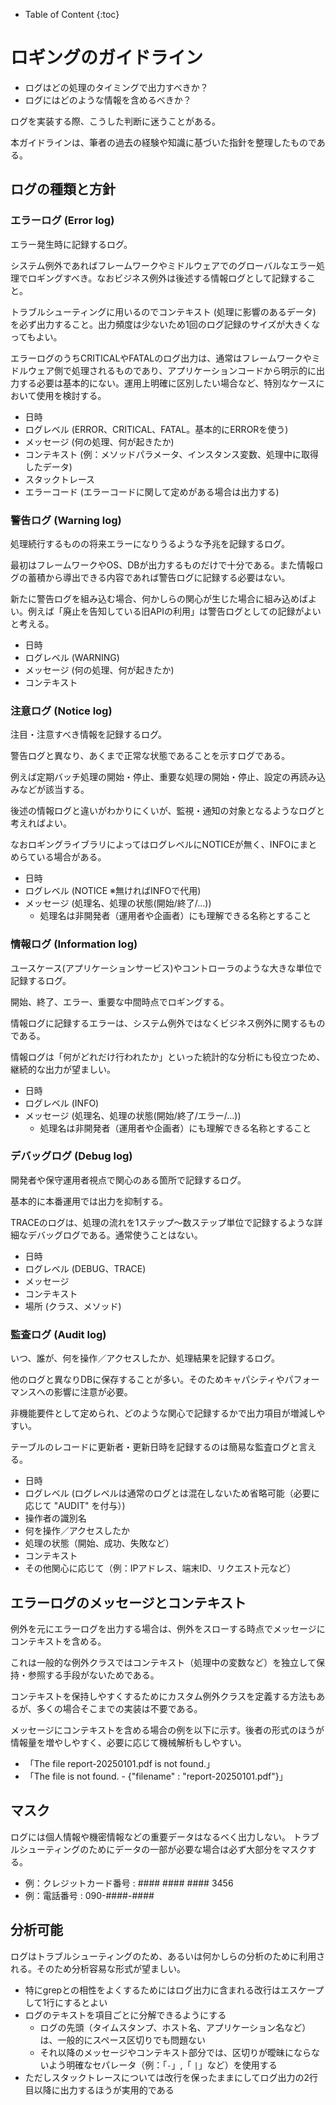 - Table of Content
{:toc}

# ロギングのガイドライン

- ログはどの処理のタイミングで出力すべきか？
- ログにはどのような情報を含めるべきか？

ログを実装する際、こうした判断に迷うことがある。

本ガイドラインは、筆者の過去の経験や知識に基づいた指針を整理したものである。

## ログの種類と方針

### エラーログ (Error log)

エラー発生時に記録するログ。

システム例外であればフレームワークやミドルウェアでのグローバルなエラー処理でロギングすべき。なおビジネス例外は後述する情報ログとして記録すること。

トラブルシューティングに用いるのでコンテキスト (処理に影響のあるデータ) を必ず出力すること。出力頻度は少ないため1回のログ記録のサイズが大きくなってもよい。

エラーログのうちCRITICALやFATALのログ出力は、通常はフレームワークやミドルウェア側で処理されるものであり、アプリケーションコードから明示的に出力する必要は基本的にない。運用上明確に区別したい場合など、特別なケースにおいて使用を検討する。

- 日時
- ログレベル (ERROR、CRITICAL、FATAL。基本的にERRORを使う)
- メッセージ (何の処理、何が起きたか)
- コンテキスト (例：メソッドパラメータ、インスタンス変数、処理中に取得したデータ)
- スタックトレース
- エラーコード (エラーコードに関して定めがある場合は出力する)

### 警告ログ (Warning log)

処理続行するものの将来エラーになりうるような予兆を記録するログ。

最初はフレームワークやOS、DBが出力するものだけで十分である。また情報ログの蓄積から導出できる内容であれば警告ログに記録する必要はない。

新たに警告ログを組み込む場合、何かしらの関心が生じた場合に組み込めばよい。例えば「廃止を告知している旧APIの利用」は警告ログとしての記録がよいと考える。

- 日時
- ログレベル (WARNING)
- メッセージ (何の処理、何が起きたか)
- コンテキスト

### 注意ログ (Notice log)

注目・注意すべき情報を記録するログ。

警告ログと異なり、あくまで正常な状態であることを示すログである。

例えば定期バッチ処理の開始・停止、重要な処理の開始・停止、設定の再読み込みなどが該当する。

後述の情報ログと違いがわかりにくいが、監視・通知の対象となるようなログと考えればよい。

なおロギングライブラリによってはログレベルにNOTICEが無く、INFOにまとめらている場合がある。

- 日時
- ログレベル (NOTICE ※無ければINFOで代用)
- メッセージ (処理名、処理の状態(開始/終了/...))
    - 処理名は非開発者（運用者や企画者）にも理解できる名称とすること

### 情報ログ (Information log)

ユースケース(アプリケーションサービス)やコントローラのような大きな単位で記録するログ。

開始、終了、エラー、重要な中間時点でロギングする。

情報ログに記録するエラーは、システム例外ではなくビジネス例外に関するものである。

情報ログは「何がどれだけ行われたか」といった統計的な分析にも役立つため、継続的な出力が望ましい。

- 日時
- ログレベル (INFO)
- メッセージ (処理名、処理の状態(開始/終了/エラー/...))
    - 処理名は非開発者（運用者や企画者）にも理解できる名称とすること

### デバッグログ (Debug log)

開発者や保守運用者視点で関心のある箇所で記録するログ。

基本的に本番運用では出力を抑制する。

TRACEのログは、処理の流れを1ステップ～数ステップ単位で記録するような詳細なデバッグログである。通常使うことはない。

- 日時
- ログレベル (DEBUG、TRACE)
- メッセージ
- コンテキスト
- 場所 (クラス、メソッド)

### 監査ログ (Audit log)

いつ、誰が、何を操作／アクセスしたか、処理結果を記録するログ。

他のログと異なりDBに保存することが多い。そのためキャパシティやパフォーマンスへの影響に注意が必要。

非機能要件として定められ、どのような関心で記録するかで出力項目が増減しやすい。

テーブルのレコードに更新者・更新日時を記録するのは簡易な監査ログと言える。

- 日時
- ログレベル (ログレベルは通常のログとは混在しないため省略可能（必要に応じて "AUDIT" を付与）)
- 操作者の識別名
- 何を操作／アクセスしたか
- 処理の状態（開始、成功、失敗など）
- コンテキスト
- その他関心に応じて（例：IPアドレス、端末ID、リクエスト元など）

## エラーログのメッセージとコンテキスト

例外を元にエラーログを出力する場合は、例外をスローする時点でメッセージにコンテキストを含める。

これは一般的な例外クラスではコンテキスト（処理中の変数など）を独立して保持・参照する手段がないためである。

コンテキストを保持しやすくするためにカスタム例外クラスを定義する方法もあるが、多くの場合そこまでの実装は不要である。

メッセージにコンテキストを含める場合の例を以下に示す。後者の形式のほうが情報量を増やしやすく、必要に応じて機械解析もしやすい。

- 「The file report-20250101.pdf is not found.」
- 「The file is not found. - {"filename" : "report-20250101.pdf"}」

## マスク

ログには個人情報や機密情報などの重要データはなるべく出力しない。
トラブルシューティングのためにデータの一部が必要な場合は必ず大部分をマスクする。

- 例：クレジットカード番号 : #### #### #### 3456
- 例：電話番号 : 090-####-####

## 分析可能

ログはトラブルシューティングのため、あるいは何かしらの分析のために利用される。そのため分析容易な形式が望ましい。

- 特にgrepとの相性をよくするためにはログ出力に含まれる改行はエスケープして1行にするとよい
- ログのテキストを項目ごとに分解できるようにする
    - ログの先頭（タイムスタンプ、ホスト名、アプリケーション名など）は、一般的にスペース区切りでも問題ない
    - それ以降のメッセージやコンテキスト部分では、区切りが曖昧にならないよう明確なセパレータ（例：「` - `」,「 ` | `」など）を使用する
- ただしスタックトレースについては改行を保ったままにしてログ出力の2行目以降に出力するほうが実用的である
